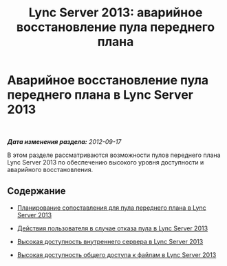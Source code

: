 ﻿---
title: 'Lync Server 2013: аварийное восстановление пула переднего плана'
TOCTitle: Аварийное восстановление пула переднего плана
ms:assetid: 299cec23-35b4-4337-8f9a-2a57edd9c68b
ms:mtpsurl: https://technet.microsoft.com/ru-ru/library/JJ688005(v=OCS.15)
ms:contentKeyID: 49887917
ms.date: 05/19/2016
mtps_version: v=OCS.15
ms.translationtype: HT
---

# Аварийное восстановление пула переднего плана в Lync Server 2013

 

_**Дата изменения раздела:** 2012-09-17_

В этом разделе рассматриваются возможности пулов переднего плана Lync Server 2013 по обеспечению высокого уровня доступности и аварийного восстановления.

## Содержание

  - [Планирование сопоставления для пула переднего плана в Lync Server 2013](lync-server-2013-planning-for-front-end-pool-pairing.md)

  - [Действия пользователя в случае отказа пула в Lync Server 2013](lync-server-2013-user-experience-during-pool-failure.md)

  - [Высокая доступность внутреннего сервера в Lync Server 2013](lync-server-2013-back-end-server-high-availability.md)

  - [Высокая доступность общего доступа к файлам в Lync Server 2013](lync-server-2013-file-sharing-high-availability.md)

